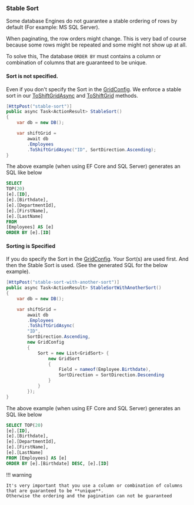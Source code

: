 ﻿### Stable Sort
Some database Engines do not guarantee a stable ordering of rows by default (For example: MS SQL Server).  

When paginating, the row orders might change. This is very bad of course because some rows might be repeated and some might not show up at all.


To solve this, The database ``ORDER BY`` must contains a column or combination of columns that are guaranteed to be unique.

#### Sort is not specified.

Even if you don't specify the Sort in the [GridConfig](/reference/#gridconfig). We enforce a stable sort in our [ToShiftGridAsync](/methods/#toshiftgridasync-toshiftgrid) and [ToShiftGrid](/methods/#toshiftgridasync-toshiftgrid) methods.  
``` C#
[HttpPost("stable-sort")]
public async Task<ActionResult> StableSort()
{
    var db = new DB();

    var shiftGrid =
        await db
        .Employees
        .ToShiftGridAsync("ID", SortDirection.Ascending);
}
```

The above example (when using EF Core and SQL Server) generates an SQL like below
``` SQL
SELECT 
TOP(20) 
[e].[ID], 
[e].[Birthdate], 
[e].[DepartmentId], 
[e].[FirstName], 
[e].[LastName]
FROM 
[Employees] AS [e]
ORDER BY [e].[ID]
```

#### Sorting is Specified

If you do specify the Sort in the [GridConfig](/reference/#gridconfig). Your Sort(s) are used first. And then the Stable Sort is used. (See the generated SQL for the below example).  
``` C#
[HttpPost("stable-sort-with-another-sort")]
public async Task<ActionResult> StableSortWithAnotherSort()
{
    var db = new DB();

    var shiftGrid =
        await db
        .Employees
        .ToShiftGridAsync(
        "ID",
        SortDirection.Ascending,
        new GridConfig
        {
            Sort = new List<GridSort> {
                new GridSort
                {
                    Field = nameof(Employee.Birthdate),
                    SortDirection = SortDirection.Descending
                }
            }
        });
}
```
The above example (when using EF Core and SQL Server) generates an SQL like below
``` SQL
SELECT TOP(20) 
[e].[ID], 
[e].[Birthdate], 
[e].[DepartmentId], 
[e].[FirstName], 
[e].[LastName]
FROM [Employees] AS [e]
ORDER BY [e].[Birthdate] DESC, [e].[ID]
```

!!! warning
    
    It's very important that you use a column or combination of columns that are guaranteed to be **unique**.  
    Otherwise the ordering and the pagination can not be guaranteed